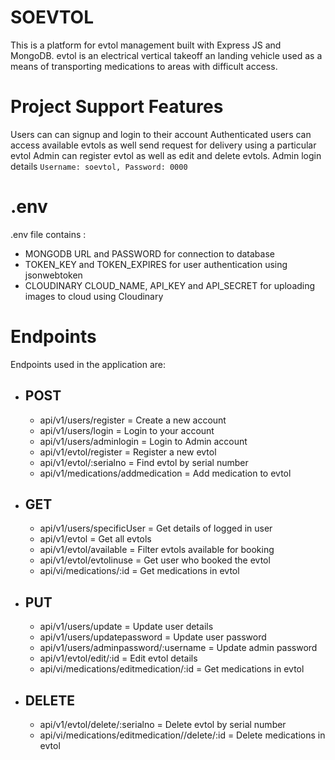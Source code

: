 # SOEVTOL
This is a platform for evtol management built with Express JS and MongoDB.
evtol is an electrical vertical takeoff an landing vehicle used as a means of transporting medications to areas with difficult access.

# Project Support Features
Users can can signup and login to their account
Authenticated users can access available evtols as well send request for delivery using a particular evtol
Admin can register evtol as well as edit and delete evtols.
Admin login details `Username: soevtol, Password: 0000`

# .env
.env file contains :
* MONGODB URL and PASSWORD for connection to database
* TOKEN_KEY and TOKEN_EXPIRES for user authentication using jsonwebtoken
* CLOUDINARY CLOUD_NAME, API_KEY and API_SECRET for uploading images to cloud using Cloudinary

# Endpoints
Endpoints used in the application are:

* ## POST
  * api/v1/users/register = Create a new account
  * api/v1/users/login = Login to your account
  * api/v1/users/adminlogin = Login to Admin account
  * api/v1/evtol/register = Register a new evtol
  * api/v1/evtol/:serialno = Find evtol by serial number
  * api/v1/medications/addmedication = Add medication to evtol
  
* ## GET
  * api/v1/users/specificUser = Get details of logged in user
  * api/v1/evtol = Get all evtols
  * api/v1/evtol/available = Filter evtols available for booking
  * api/v1/evtol/evtolinuse = Get user who booked the evtol
  * api/vi/medications/:id = Get medications in evtol
  
* ## PUT
  * api/v1/users/update = Update user details
  * api/v1/users/updatepassword = Update user password
  * api/v1/users/adminpassword/:username = Update admin password
  * api/v1/evtol/edit/:id = Edit evtol details
  * api/vi/medications/editmedication/:id = Get medications in evtol
  
* ## DELETE
  * api/v1/evtol/delete/:serialno = Delete evtol by serial number
  * api/vi/medications/editmedication//delete/:id = Delete medications in evtol
